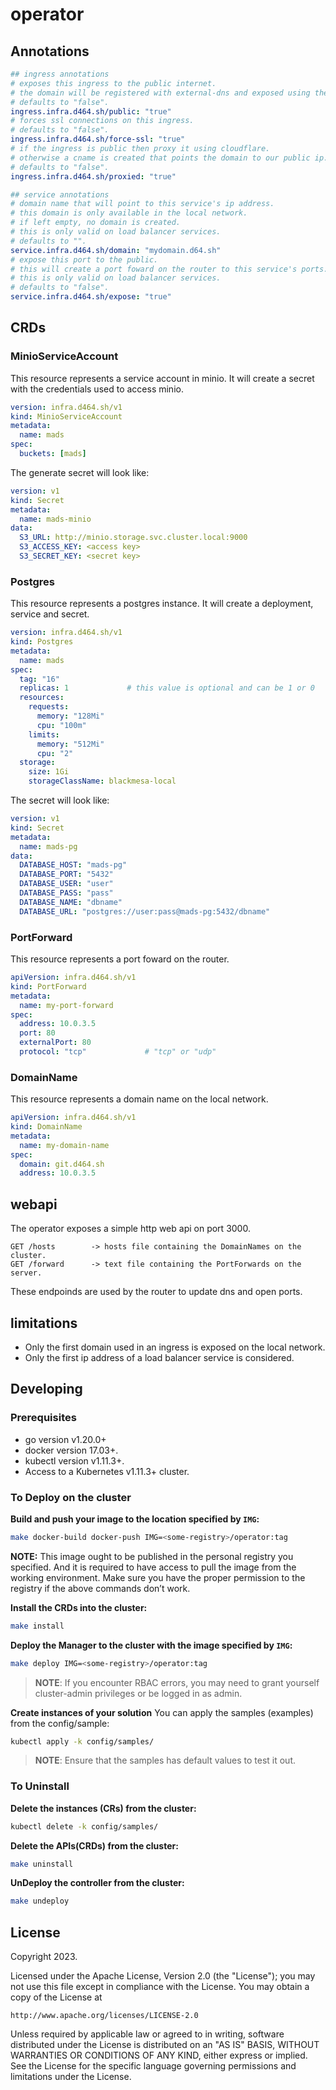 # operator

## Annotations

```yaml
## ingress annotations
# exposes this ingress to the public internet.
# the domain will be registered with external-dns and exposed using the external ingress class.
# defaults to "false".
ingress.infra.d464.sh/public: "true"
# forces ssl connections on this ingress.
# defaults to "false".
ingress.infra.d464.sh/force-ssl: "true"
# if the ingress is public then proxy it using cloudflare.
# otherwise a cname is created that points the domain to our public ip.
# defaults to "false".
ingress.infra.d464.sh/proxied: "true"

## service annotations
# domain name that will point to this service's ip address.
# this domain is only available in the local network.
# if left empty, no domain is created.
# this is only valid on load balancer services.
# defaults to "".
service.infra.d464.sh/domain: "mydomain.d64.sh"
# expose this port to the public.
# this will create a port foward on the router to this service's ports.
# this is only valid on load balancer services.
# defaults to "false".
service.infra.d464.sh/expose: "true"
```

## CRDs

### MinioServiceAccount

This resource represents a service account in minio.
It will create a secret with the credentials used to access minio.

```yaml
version: infra.d464.sh/v1
kind: MinioServiceAccount
metadata:
  name: mads
spec:
  buckets: [mads]
```

The generate secret will look like:
```yaml
version: v1
kind: Secret
metadata:
  name: mads-minio
data:
  S3_URL: http://minio.storage.svc.cluster.local:9000
  S3_ACCESS_KEY: <access key>
  S3_SECRET_KEY: <secret key>
```

### Postgres

This resource represents a postgres instance.
It will create a deployment, service and secret.

```yaml
version: infra.d464.sh/v1
kind: Postgres
metadata:
  name: mads
spec:
  tag: "16"
  replicas: 1             # this value is optional and can be 1 or 0
  resources:
    requests:
      memory: "128Mi"
      cpu: "100m"
    limits:
      memory: "512Mi"
      cpu: "2"
  storage:
    size: 1Gi
    storageClassName: blackmesa-local
```

The secret will look like:
```yaml
version: v1
kind: Secret
metadata:
  name: mads-pg
data:
  DATABASE_HOST: "mads-pg"
  DATABASE_PORT: "5432"
  DATABASE_USER: "user"
  DATABASE_PASS: "pass"
  DATABASE_NAME: "dbname"
  DATABASE_URL: "postgres://user:pass@mads-pg:5432/dbname"
```

### PortForward

This resource represents a port foward on the router.

```yaml
apiVersion: infra.d464.sh/v1
kind: PortForward
metadata:
  name: my-port-forward
spec:
  address: 10.0.3.5
  port: 80
  externalPort: 80
  protocol: "tcp"             # "tcp" or "udp"
```

### DomainName

This resource represents a domain name on the local network.

```yaml
apiVersion: infra.d464.sh/v1
kind: DomainName
metadata:
  name: my-domain-name
spec:
  domain: git.d464.sh
  address: 10.0.3.5
```

## webapi

The operator exposes a simple http web api on port 3000.
```
GET /hosts        -> hosts file containing the DomainNames on the cluster.
GET /forward      -> text file containing the PortForwards on the server.
```
These endpoinds are used by the router to update dns and open ports.

## limitations

+ Only the first domain used in an ingress is exposed on the local network.
+ Only the first ip address of a load balancer service is considered.

## Developing

### Prerequisites
- go version v1.20.0+
- docker version 17.03+.
- kubectl version v1.11.3+.
- Access to a Kubernetes v1.11.3+ cluster.

### To Deploy on the cluster
**Build and push your image to the location specified by `IMG`:**

```sh
make docker-build docker-push IMG=<some-registry>/operator:tag
```

**NOTE:** This image ought to be published in the personal registry you specified. 
And it is required to have access to pull the image from the working environment. 
Make sure you have the proper permission to the registry if the above commands don’t work.

**Install the CRDs into the cluster:**

```sh
make install
```

**Deploy the Manager to the cluster with the image specified by `IMG`:**

```sh
make deploy IMG=<some-registry>/operator:tag
```

> **NOTE**: If you encounter RBAC errors, you may need to grant yourself cluster-admin 
privileges or be logged in as admin.

**Create instances of your solution**
You can apply the samples (examples) from the config/sample:

```sh
kubectl apply -k config/samples/
```

>**NOTE**: Ensure that the samples has default values to test it out.

### To Uninstall
**Delete the instances (CRs) from the cluster:**

```sh
kubectl delete -k config/samples/
```

**Delete the APIs(CRDs) from the cluster:**

```sh
make uninstall
```

**UnDeploy the controller from the cluster:**

```sh
make undeploy
```

## License

Copyright 2023.

Licensed under the Apache License, Version 2.0 (the "License");
you may not use this file except in compliance with the License.
You may obtain a copy of the License at

    http://www.apache.org/licenses/LICENSE-2.0

Unless required by applicable law or agreed to in writing, software
distributed under the License is distributed on an "AS IS" BASIS,
WITHOUT WARRANTIES OR CONDITIONS OF ANY KIND, either express or implied.
See the License for the specific language governing permissions and
limitations under the License.


